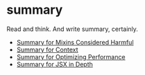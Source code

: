 # summary

Read and think. And write summary, certainly.

- [Summary for Mixins Considered Harmful](https://github.com/SunHuawei/summary/blob/master/2016/12/Summary-for-Mixins-Considered-Harmful.md)
- [Summary for Context](https://github.com/SunHuawei/summary/blob/master/2016/12/Summary-for-Context.md)
- [Summary for Optimizing Performance](https://github.com/SunHuawei/summary/blob/master/2016/12/Summary-for-Optimizing-Performance.md)
- [Summary for JSX in Depth](https://github.com/SunHuawei/summary/blob/master/2016/12/Summary-for-JSX-in-Depth.md)
